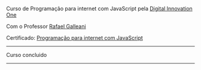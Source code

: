 Curso de Programação para internet com JavaScript pela <a href="https://digitalinnovation.one/sign-in">Digital Innovation One</a>

Com  o Professor <a href="https://github.com/rafegal">Rafael Galleani</a>

Certificado: <a href="https://certificates.digitalinnovation.one/9475993A">Programação para internet com JavaScript</a> <hr>



Curso concluido<hr>
